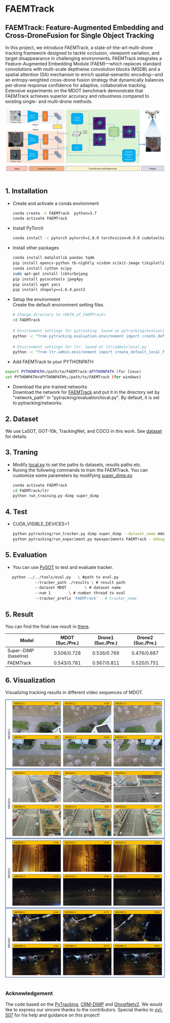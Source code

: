 # FAEMTrack
## FAEMTrack: Feature-Augmented Embedding and Cross-DroneFusion for Single Object Tracking
In this project, we introduce FAEMTrack, a state-of-the-art multi-drone tracking framework designed to tackle occlusion, viewpoint variation, and target disappearance in challenging environments. FAEMTrack integrates a Feature-Augmented Embedding Module (FAEM)—which replaces standard convolutions with multi-scale depthwise convolution blocks (MSDB) and a spatial attention (SA) mechanism to enrich spatial–semantic encoding—and an entropy-weighted cross-drone fusion strategy that dynamically balances per-drone response confidence for adaptive, collaborative tracking. Extensive experiments on the MDOT benchmark demonstrate that FAEMTrack achieves superior accuracy and robustness compared to existing single- and multi-drone methods.  
<div  align="center">    
 <img src="./figure/framework.jpg" width = "777"  align=center />
</div>  
<br>

## 1. Installation
* Create and activate a conda environment 
    ```bash
    conda create -n FAEMTrack  python=3.7
    conda activate FAEMTrack 
    ```  
* Install PyTorch
    ```bash
    conda install -c pytorch pytorch=1.8.0 torchvision=0.9.0 cudatoolkit=10.2
    ```  

* Install other packages
    ```bash
    conda install matplotlib pandas tqdm
    pip install opencv-python tb-nightly visdom scikit-image tikzplotlib gdown
    conda install cython scipy
    sudo apt-get install libturbojpeg
    pip install pycocotools jpeg4py
    pip install wget yacs
    pip install shapely==1.6.4.post2
    ```  
* Setup the environment                                                                                                 
Create the default environment setting files.

    ```bash
    # Change directory to <PATH_of_FAEMTrack>
    cd FAEMTrack
    
    # Environment settings for pytracking. Saved at pytracking/evaluation/local.py
    python -c "from pytracking.evaluation.environment import create_default_local_file; create_default_local_file()"
    
    # Environment settings for ltr. Saved at ltr/admin/local.py
    python -c "from ltr.admin.environment import create_default_local_file; create_default_local_file()"
    ```
* Add FAEMTrack to your PYTHONPATH
```bash
export PYTHONPATH=/path/to/FAEMTrack:$PYTHONPATH (for linux)
set PYTHONPATH=%PYTHONPATH%;/path/to/FAEMTrack (for windows)
```

* Download the pre-trained networks   
Download the network for [FAEMTrack](https://github.com/wjh-scut/FAEMTrack/releases/tag/downloads)
and put it in the directory set by "network_path" in "pytracking/evaluation/local.py". By default, it is set to 
pytracking/networks.

## 2. Dataset
We use LaSOT, GOT-10k, TrackingNet, and COCO in this work. See [dataset](https://github.com/visionml/pytracking/tree/master/ltr) for details.

## 3. Traning
* Modify [local.py](ltr/admin/local.py) to set the paths to datasets, results paths etc.
* Runing the following commands to train the FAEMTrack. You can customize some parameters by modifying [super_dimp.py](ltr/train_settings/dimp/super_dimp.py)
    ```bash
    conda activate FAEMTrack
    cd FAEMTrack/ltr
    python run_training.py dimp super_dimp
    ```  

## 4. Test
* CUDA_VISIBLE_DEVICES=1
    ```bash
    python pytracking/run_tracker.py dimp super_dimp --dataset_name mdot --debug 0 --threads 0
    python pytracking/run_experiment.py myexperiments FAEMTrack --debug 0 --threads 0
    ```
## 5. Evaluation
* You can use [PySOT](https://github.com/STVIR/pysot) to test and evaluate tracker.
 ```bash
    python ../../tools/eval.py 	 \ #path to eval.py
	          --tracker_path ./results \ # result path
	          --dataset MDOT        \ # dataset name
	          --num 1 		 \ # number thread to eval
	          --tracker_prefix 'FAEMTrack'   # tracker_name
 ```
## 5. Result
You can find the final raw result in [there](https://github.com/wjh-scut/FAEMTrack/releases/tag/downloads).

| Model                 | MDOT (Suc./Pre.)   | Drone1 (Suc./Pre.)| Drone2 (Suc./Pre.) |
| --------------------  | :----------------: | :---------------: | :---------------:  |
| Super-DiMP (baseline) |    0.506/0.728     |    0.536/0.769    |    0.476/0.687     |
| FAEMTrack             |    0.543/0.781     |    0.567/0.811    |    0.520/0.751     |

## 6. Visualization
Visualizing tracking results in different video sequences of MDOT.
<div  align="center">    
 <img src="./figure/tracking_results.png" width = "777"  align=center />
</div>  
<br>

### Acknowledgement
The code based on the [PyTracking](https://github.com/visionml/pytracking), [CRM-DiMP](https://github.com/xyl-507/CRM) and [GhostNetv2](https://github.com/huawei-noah/Efficient-AI-Backbones/tree/master/ghostnetv2_pytorch).
We would like to express our sincere thanks to the contributors.
Special thanks to [xyl-507](https://github.com/xyl-507) for his help and guidance on this project!

